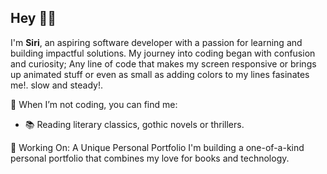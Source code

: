 ## Hey 🧙‍♀️
I'm **Siri**, an aspiring software developer with a passion for learning and building impactful solutions. My journey into coding began with confusion and curiosity; Any line of code that makes my screen responsive or brings up animated stuff or even as small as adding colors to my lines fasinates me!. 
slow and steady!. 


🌟 When I’m not coding, you can find me:  
- 📚 Reading literary classics, gothic novels or thrillers. 

📖 Working On: A Unique Personal Portfolio
I'm building a one-of-a-kind personal portfolio that combines my love for books and technology. 
